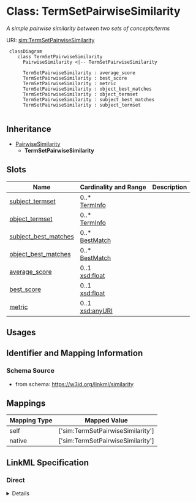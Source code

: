 # Class: TermSetPairwiseSimilarity
_A simple pairwise similarity between two sets of concepts/terms_





URI: [sim:TermSetPairwiseSimilarity](https://w3id.org/linkml/similarity/TermSetPairwiseSimilarity)




```{mermaid}
 classDiagram
    class TermSetPairwiseSimilarity
      PairwiseSimilarity <|-- TermSetPairwiseSimilarity
      
      TermSetPairwiseSimilarity : average_score
      TermSetPairwiseSimilarity : best_score
      TermSetPairwiseSimilarity : metric
      TermSetPairwiseSimilarity : object_best_matches
      TermSetPairwiseSimilarity : object_termset
      TermSetPairwiseSimilarity : subject_best_matches
      TermSetPairwiseSimilarity : subject_termset
      
```





## Inheritance
* [PairwiseSimilarity](PairwiseSimilarity.md)
    * **TermSetPairwiseSimilarity**



## Slots

| Name | Cardinality and Range  | Description  |
| ---  | ---  | --- |
| [subject_termset](subject_termset.md) | 0..* <br/> [TermInfo](TermInfo.md)  |   |
| [object_termset](object_termset.md) | 0..* <br/> [TermInfo](TermInfo.md)  |   |
| [subject_best_matches](subject_best_matches.md) | 0..* <br/> [BestMatch](BestMatch.md)  |   |
| [object_best_matches](object_best_matches.md) | 0..* <br/> [BestMatch](BestMatch.md)  |   |
| [average_score](average_score.md) | 0..1 <br/> [xsd:float](http://www.w3.org/2001/XMLSchema#float)  |   |
| [best_score](best_score.md) | 0..1 <br/> [xsd:float](http://www.w3.org/2001/XMLSchema#float)  |   |
| [metric](metric.md) | 0..1 <br/> [xsd:anyURI](http://www.w3.org/2001/XMLSchema#anyURI)  |   |


## Usages



## Identifier and Mapping Information







### Schema Source


* from schema: https://w3id.org/linkml/similarity







## Mappings

| Mapping Type | Mapped Value |
| ---  | ---  |
| self | ['sim:TermSetPairwiseSimilarity'] |
| native | ['sim:TermSetPairwiseSimilarity'] |


## LinkML Specification

<!-- TODO: investigate https://stackoverflow.com/questions/37606292/how-to-create-tabbed-code-blocks-in-mkdocs-or-sphinx -->

### Direct

<details>
```yaml
name: TermSetPairwiseSimilarity
description: A simple pairwise similarity between two sets of concepts/terms
from_schema: https://w3id.org/linkml/similarity
rank: 1000
is_a: PairwiseSimilarity
slots:
- subject_termset
- object_termset
- subject_best_matches
- object_best_matches
- average_score
- best_score
- metric

```
</details>

### Induced

<details>
```yaml
name: TermSetPairwiseSimilarity
description: A simple pairwise similarity between two sets of concepts/terms
from_schema: https://w3id.org/linkml/similarity
rank: 1000
is_a: PairwiseSimilarity
attributes:
  subject_termset:
    name: subject_termset
    from_schema: https://w3id.org/linkml/similarity
    rank: 1000
    multivalued: true
    alias: subject_termset
    owner: TermSetPairwiseSimilarity
    domain_of:
    - TermSetPairwiseSimilarity
    range: TermInfo
    inlined: true
  object_termset:
    name: object_termset
    from_schema: https://w3id.org/linkml/similarity
    rank: 1000
    multivalued: true
    alias: object_termset
    owner: TermSetPairwiseSimilarity
    domain_of:
    - TermSetPairwiseSimilarity
    range: TermInfo
    inlined: true
  subject_best_matches:
    name: subject_best_matches
    from_schema: https://w3id.org/linkml/similarity
    rank: 1000
    multivalued: true
    alias: subject_best_matches
    owner: TermSetPairwiseSimilarity
    domain_of:
    - TermSetPairwiseSimilarity
    range: BestMatch
    inlined: true
  object_best_matches:
    name: object_best_matches
    from_schema: https://w3id.org/linkml/similarity
    rank: 1000
    multivalued: true
    alias: object_best_matches
    owner: TermSetPairwiseSimilarity
    domain_of:
    - TermSetPairwiseSimilarity
    range: BestMatch
    inlined: true
  average_score:
    name: average_score
    from_schema: https://w3id.org/linkml/similarity
    rank: 1000
    alias: average_score
    owner: TermSetPairwiseSimilarity
    domain_of:
    - TermSetPairwiseSimilarity
    range: float
  best_score:
    name: best_score
    from_schema: https://w3id.org/linkml/similarity
    rank: 1000
    alias: best_score
    owner: TermSetPairwiseSimilarity
    domain_of:
    - TermSetPairwiseSimilarity
    range: float
  metric:
    name: metric
    from_schema: https://w3id.org/linkml/similarity
    rank: 1000
    alias: metric
    owner: TermSetPairwiseSimilarity
    domain_of:
    - TermSetPairwiseSimilarity
    range: uriorcurie

```
</details>
